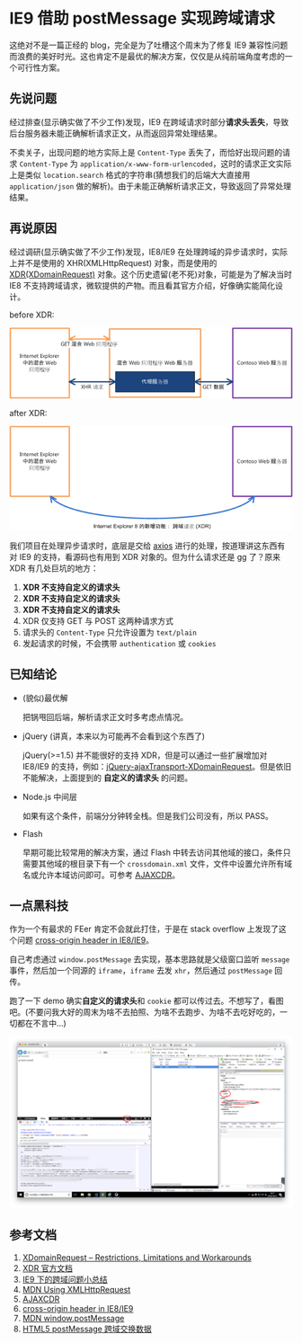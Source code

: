 # IE9 借助 postMessage 实现跨域请求

这绝对不是一篇正经的 blog，完全是为了吐槽这个周末为了修复 IE9 兼容性问题而浪费的美好时光。这也肯定不是最优的解决方案，仅仅是从纯前端角度考虑的一个可行性方案。

## 先说问题

经过排查(显示确实做了不少工作)发现，IE9 在跨域请求时部分**请求头丢失**，导致后台服务器未能正确解析请求正文，从而返回异常处理结果。

不卖关子，出现问题的地方实际上是 `Content-Type` 丢失了，而恰好出现问题的请求 `Content-Type` 为 `application/x-www-form-urlencoded`，这时的请求正文实际上是类似 `location.search` 格式的字符串(猜想我们的后端大大直接用 `application/json` 做的解析)。由于未能正确解析请求正文，导致返回了异常处理结果。

## 再说原因

经过调研(显示确实做了不少工作)发现，IE8/IE9 在处理跨域的异步请求时，实际上并不是使用的 XHR(XMLHttpRequest) 对象，而是使用的 [XDR(XDomainRequest)](https://msdn.microsoft.com/zh-cn/library/dd573303) 对象。这个历史遗留(老不死)对象，可能是为了解决当时 IE8 不支持跨域请求，微软提供的产物。而且看其官方介绍，好像确实能简化设计。

before XDR:

![xdr-before.](../assets/xdr-before.gif)

after XDR:

![xdr-after.](../assets/xdr-after.gif)

我们项目在处理异步请求时，底层是交给 [axios](https://github.com/axios/axios) 进行的处理，按道理讲这东西有对 IE9 的支持，看源码也有用到 XDR 对象的。但为什么请求还是 gg 了？原来 XDR 有几处巨坑的地方：

1. **XDR 不支持自定义的请求头**
1. **XDR 不支持自定义的请求头**
1. **XDR 不支持自定义的请求头**
1. XDR 仅支持 GET 与 POST 这两种请求方式
1. 请求头的 `Content-Type` 只允许设置为 `text/plain`
1. 发起请求的时候，不会携带 `authentication` 或 `cookies`

## 已知结论

- (貌似)最优解

  把锅甩回后端，解析请求正文时多考虑点情况。

- jQuery (讲真，本来以为可能再不会看到这个东西了)

  jQuery(>=1.5) 并不能很好的支持 XDR，但是可以通过一些扩展增加对 IE8/IE9 的支持，例如：[jQuery-ajaxTransport-XDomainRequest](https://github.com/MoonScript/jQuery-ajaxTransport-XDomainRequest)。但是依旧不能解决，上面提到的 **自定义的请求头** 的问题。

- Node.js 中间层

  如果有这个条件，前端分分钟转全栈。但是我们公司没有，所以 PASS。

- Flash

  早期可能比较常用的解决方案，通过 Flash 中转去访问其他域的接口，条件只需要其他域的根目录下有一个 `crossdomain.xml` 文件，文件中设置允许所有域名或允许本域访问即可。可参考 [AJAXCDR](http://zyan.cc/ajaxcdr/)。

## 一点黑科技

作为一个有最求的 FEer 肯定不会就此打住，于是在 stack overflow 上发现了这个问题 [cross-origin header in IE8/IE9](https://stackoverflow.com/questions/9652364/cross-origin-header-in-ie8-ie9)。

自己考虑通过 `window.postMessage` 去实现，基本思路就是父级窗口监听 `message` 事件，然后加一个同源的 `iframe`，`iframe` 去发 `xhr`，然后通过 `postMessage` 回传。

跑了一下 demo 确实**自定义的请求头**和 `cookie` 都可以传过去。不想写了，看图吧。(不要问我大好的周末为啥不去拍照、为啥不去跑步、为啥不去吃好吃的，一切都在不言中...)

![ie9-cros](../assets/ie9-cros.jpg)

## 参考文档

1. [XDomainRequest – Restrictions, Limitations and Workarounds](https://blogs.msdn.microsoft.com/ieinternals/2010/05/13/xdomainrequest-restrictions-limitations-and-workarounds/)
1. [XDR 官方文档](https://msdn.microsoft.com/zh-cn/library/dd573303)
1. [IE9 下的跨域问题小总结](https://segmentfault.com/a/1190000008686327)
1. [MDN Using XMLHttpRequest](https://developer.mozilla.org/en-US/docs/Web/API/XMLHttpRequest/Using_XMLHttpRequest)
1. [AJAXCDR](http://zyan.cc/ajaxcdr/)
1. [cross-origin header in IE8/IE9](https://stackoverflow.com/questions/9652364/cross-origin-header-in-ie8-ie9)
1. [MDN window.postMessage](https://developer.mozilla.org/en-US/docs/Web/API/Window/postMessage)
1. [HTML5 postMessage 跨域交换数据](https://www.cnblogs.com/zichi/p/4638096.html)
